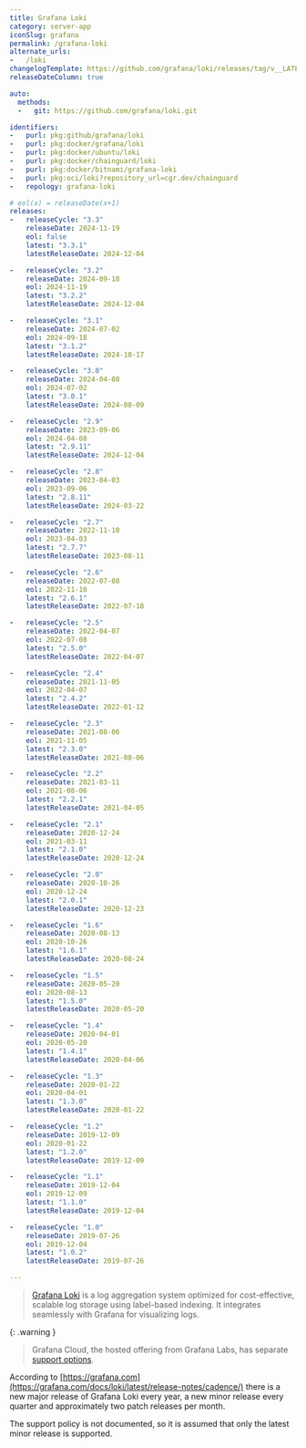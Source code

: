 ```yaml
---
title: Grafana Loki
category: server-app
iconSlug: grafana
permalink: /grafana-loki
alternate_urls:
-   /loki
changelogTemplate: https://github.com/grafana/loki/releases/tag/v__LATEST__
releaseDateColumn: true

auto:
  methods:
  -   git: https://github.com/grafana/loki.git

identifiers:
-   purl: pkg:github/grafana/loki
-   purl: pkg:docker/grafana/loki
-   purl: pkg:docker/ubuntu/loki
-   purl: pkg:docker/chainguard/loki
-   purl: pkg:docker/bitnami/grafana-loki
-   purl: pkg:oci/loki?repository_url=cgr.dev/chainguard
-   repology: grafana-loki

# eol(x) = releaseDate(x+1)
releases:
-   releaseCycle: "3.3"
    releaseDate: 2024-11-19
    eol: false
    latest: "3.3.1"
    latestReleaseDate: 2024-12-04

-   releaseCycle: "3.2"
    releaseDate: 2024-09-18
    eol: 2024-11-19
    latest: "3.2.2"
    latestReleaseDate: 2024-12-04

-   releaseCycle: "3.1"
    releaseDate: 2024-07-02
    eol: 2024-09-18
    latest: "3.1.2"
    latestReleaseDate: 2024-10-17

-   releaseCycle: "3.0"
    releaseDate: 2024-04-08
    eol: 2024-07-02
    latest: "3.0.1"
    latestReleaseDate: 2024-08-09

-   releaseCycle: "2.9"
    releaseDate: 2023-09-06
    eol: 2024-04-08
    latest: "2.9.11"
    latestReleaseDate: 2024-12-04

-   releaseCycle: "2.8"
    releaseDate: 2023-04-03
    eol: 2023-09-06
    latest: "2.8.11"
    latestReleaseDate: 2024-03-22

-   releaseCycle: "2.7"
    releaseDate: 2022-11-10
    eol: 2023-04-03
    latest: "2.7.7"
    latestReleaseDate: 2023-08-11

-   releaseCycle: "2.6"
    releaseDate: 2022-07-08
    eol: 2022-11-10
    latest: "2.6.1"
    latestReleaseDate: 2022-07-18

-   releaseCycle: "2.5"
    releaseDate: 2022-04-07
    eol: 2022-07-08
    latest: "2.5.0"
    latestReleaseDate: 2022-04-07

-   releaseCycle: "2.4"
    releaseDate: 2021-11-05
    eol: 2022-04-07
    latest: "2.4.2"
    latestReleaseDate: 2022-01-12

-   releaseCycle: "2.3"
    releaseDate: 2021-08-06
    eol: 2021-11-05
    latest: "2.3.0"
    latestReleaseDate: 2021-08-06

-   releaseCycle: "2.2"
    releaseDate: 2021-03-11
    eol: 2021-08-06
    latest: "2.2.1"
    latestReleaseDate: 2021-04-05

-   releaseCycle: "2.1"
    releaseDate: 2020-12-24
    eol: 2021-03-11
    latest: "2.1.0"
    latestReleaseDate: 2020-12-24

-   releaseCycle: "2.0"
    releaseDate: 2020-10-26
    eol: 2020-12-24
    latest: "2.0.1"
    latestReleaseDate: 2020-12-23

-   releaseCycle: "1.6"
    releaseDate: 2020-08-13
    eol: 2020-10-26
    latest: "1.6.1"
    latestReleaseDate: 2020-08-24

-   releaseCycle: "1.5"
    releaseDate: 2020-05-20
    eol: 2020-08-13
    latest: "1.5.0"
    latestReleaseDate: 2020-05-20

-   releaseCycle: "1.4"
    releaseDate: 2020-04-01
    eol: 2020-05-20
    latest: "1.4.1"
    latestReleaseDate: 2020-04-06

-   releaseCycle: "1.3"
    releaseDate: 2020-01-22
    eol: 2020-04-01
    latest: "1.3.0"
    latestReleaseDate: 2020-01-22

-   releaseCycle: "1.2"
    releaseDate: 2019-12-09
    eol: 2020-01-22
    latest: "1.2.0"
    latestReleaseDate: 2019-12-09

-   releaseCycle: "1.1"
    releaseDate: 2019-12-04
    eol: 2019-12-09
    latest: "1.1.0"
    latestReleaseDate: 2019-12-04

-   releaseCycle: "1.0"
    releaseDate: 2019-07-26
    eol: 2019-12-04
    latest: "1.0.2"
    latestReleaseDate: 2019-07-26

---
```


> [Grafana Loki](https://grafana.com/docs/loki/latest/) is a log aggregation system optimized for cost-effective,
> scalable log storage using label-based indexing. It integrates seamlessly with Grafana for visualizing logs.

{: .warning }
> Grafana Cloud, the hosted offering from Grafana Labs, has separate [support options](https://grafana.com/docs/grafana-cloud/account-management/support/).

According to [https://grafana.com](https://grafana.com/docs/loki/latest/release-notes/cadence/) there is a new major
release of Grafana Loki every year, a new minor release every quarter and approximately two patch releases per month.

The support policy is not documented, so it is assumed that only the latest minor release is supported.
